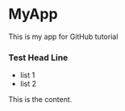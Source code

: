 # MyApp
This is my app for GitHub tutorial

### Test Head Line

- list 1
- list 2

This is the content. 
